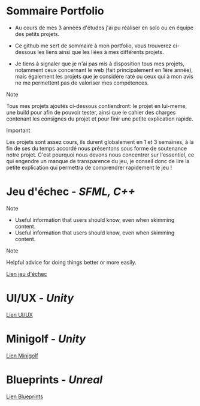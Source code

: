 # Sommaire Portfolio
+ Au cours de mes 3 années d'études j'ai pu réaliser en solo ou en équipe des petits projets.<br/>
- Ce github me sert de sommaire à mon portfolio, vous trouverez ci-dessous les liens ainsi que les liées à mes différents projets.<br/>
* Je tiens à signaler que je n'ai pas mis à disposition tous mes projets, notamment ceux concernant le web (fait principalement en 1ère année), mais également les projets que je considère raté ou ceux qui à mon avis ne me permettent pas de valoriser mes compétences.
> [!NOTE]
> Tous mes projets ajoutés ci-dessous contiendront: le projet en lui-meme, une build pour afin de pouvoir tester, ainsi que le cahier des charges contenant les consignes du projet et pour finir une petite explication rapide.

> [!IMPORTANT]
> Les projets sont assez cours, ils durent globalement en 1 et 3 semaines, à la fin de ses du temps accordé nous présentons sous forme de soutenance notre projet. C'est pourquoi nous devons nous concentrer sur l'essentiel, ce qui engendre un manque de transparence du jeu, je conseil donc de lire la petite explication qui permettra de comprendrer rapidement le jeu !

# Jeu d'échec - ***SFML, C++***
> [!NOTE]
> * Useful information that users should know, even when skimming content.
> * Useful information that users should know, even when skimming content.

> [!NOTE]
> Helpful advice for doing things better or more easily.

[Lien jeu d'échec](https://github.com/Enzo-Naox/Jeu-echec)

# UI/UX - ***Unity***
[Lien UI/UX](https://github.com/Enzo-Naox/UI-UX)

# Minigolf - ***Unity***
[Lien Minigolf](https://github.com/Enzo-Naox/Minigolf)

# Blueprints - ***Unreal***
[Lien Blueprints](https://github.com/Enzo-Naox/Blueprints)
